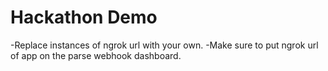 # Hackathon Demo
-Replace instances of ngrok url with your own. 
-Make sure to put ngrok url of app on the parse webhook dashboard. 